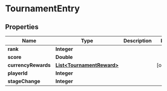 

# TournamentEntry


## Properties

| Name | Type | Description | Notes |
|------------ | ------------- | ------------- | -------------|
|**rank** | **Integer** |  |  |
|**score** | **Double** |  |  |
|**currencyRewards** | [**List&lt;TournamentReward&gt;**](TournamentReward.md) |  |  [optional] |
|**playerId** | **Integer** |  |  |
|**stageChange** | **Integer** |  |  |



